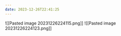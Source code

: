 ```yaml
---
date: 2023-12-26T22:41:25
---
```

![[Pasted image 20231226224115.png]]
![[Pasted image 20231226224123.png]]